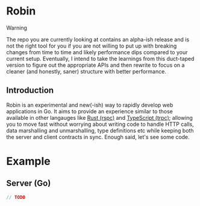 # Robin

> [!WARNING]
> The repo you are currently looking at contains an alpha-ish release and is not the right tool for you if you are not willing to put up with breaking changes from time to time and likely performance dips compared to your current setup.
> Eventually, I intend to take the learnings from this duct-taped version to figure out the appropriate APIs and then rewrite to focus on a cleaner (and honestly, saner) structure with better performance.

## Introduction

Robin is an experimental and new(-ish) way to rapidly develop web applications in Go. It aims to provide an experience similar to those available in other langauges like [Rust (rspc)](https://rspc.dev) and [TypeScript (trpc)](https://trpc.io); allowing you to move fast without worrying about writing code to handle HTTP calls, data marshalling and unmarshalling, type definitions etc while keeping both the server and client contracts in sync. Enough said, let's see some code.

# Example

## Server (Go)

```go
// TODO

```
